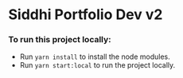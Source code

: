 # Siddhi Portfolio Dev v2

### To run this project locally:

  - Run `yarn install` to install the node modules.
  - Run `yarn start:local` to run the project locally.
